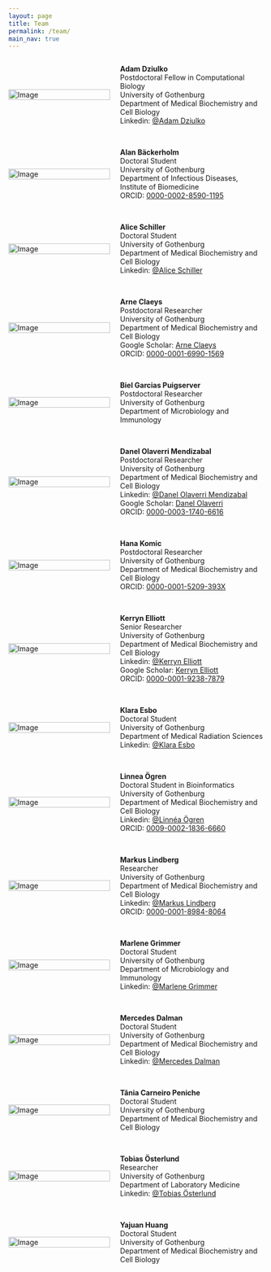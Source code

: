 ```yaml
---
layout: page
title: Team
permalink: /team/
main_nav: true
---
```


<!-- Team photo of SBW2026: will come later -->

<!-- member: -->

<div style="display: flex;align-items: center;">
    <div style="flex: 0 0 200px; padding-right: 10px;">
        <img src="{{ site.baseurl }}/assets/team/Adam_Dziulko.jpg" alt="Image" style="width: 100%;">
    </div>
    <div style="flex: 1; padding-left: 10px;">
        <p><strong>Adam Dziulko</strong> <br>
        Postdoctoral Fellow in Computational Biology <br>
        University of Gothenburg <br>
        Department of Medical Biochemistry and Cell Biology <br>
        Linkedin: <a href="https://www.linkedin.com/in/adam-dziulko" target="_blank">@Adam Dziulko</a> <br>
        </p>
    </div>
</div>

<br>

<!-- member: -->

<div style="display: flex;align-items: center;">
    <div style="flex: 0 0 200px; padding-right: 10px;">
        <!-- TODO: Replace placeholder with actual photo when uploaded -->
        <img src="{{ site.baseurl }}/assets/icons/user.png" alt="Image" style="width: 100%;">
        <!-- <img src="{{ site.baseurl }}/assets/team/Alan_Backerholm.jpg" alt="Image" style="width: 100%;"> -->
    </div>
    <div style="flex: 1; padding-left: 10px;">
        <p><strong>Alan Bäckerholm</strong> <br>
        Doctoral Student <br>
        University of Gothenburg <br>
        Department of Infectious Diseases, Institute of Biomedicine <br>
        ORCID: <a href="https://orcid.org/0000-0002-8590-1195" target="_blank">0000-0002-8590-1195</a>
        </p>
    </div>
</div>

<br>

<!-- member: -->

<div style="display: flex;align-items: center;">
    <div style="flex: 0 0 200px; padding-right: 10px;">
        <img src="{{ site.baseurl }}/assets/team/Alice_Schiller.jpg" alt="Image" style="width: 100%;">
    </div>
    <div style="flex: 1; padding-left: 10px;">
        <p><strong>Alice Schiller</strong> <br>
        Doctoral Student <br>
        University of Gothenburg <br>
        Department of Medical Biochemistry and Cell Biology <br>
        Linkedin: <a href="https://se.linkedin.com/in/alice-schiller-60189a1b6" target="_blank">@Alice Schiller</a>
        </p>
    </div>
</div>

<br>

<!-- member: -->

<div style="display: flex;align-items: center;">
    <div style="flex: 0 0 200px; padding-right: 10px;">
        <!-- TODO: Replace placeholder with actual photo when uploaded -->
        <img src="{{ site.baseurl }}/assets/icons/user.png" alt="Image" style="width: 100%;">
        <!-- <img src="{{ site.baseurl }}/assets/team/Arne_Claeys.jpg" alt="Image" style="width: 100%;"> -->
    </div>
    <div style="flex: 1; padding-left: 10px;">
        <p><strong>Arne Claeys</strong> <br>
        Postdoctoral Researcher <br>
        University of Gothenburg <br>
        Department of Medical Biochemistry and Cell Biology <br>
        Google Scholar: <a href="https://scholar.google.com/citations?user=Z2AQryAAAAAJ" target="_blank">Arne Claeys</a> <br>
        ORCID: <a href="https://orcid.org/0000-0001-6990-1569" target="_blank">0000-0001-6990-1569</a>
        </p>
    </div>
</div>

<br>

<!-- member: -->

<div style="display: flex;align-items: center;">
    <div style="flex: 0 0 200px; padding-right: 10px;">
        <!-- TODO: Replace placeholder with actual photo when uploaded -->
        <img src="{{ site.baseurl }}/assets/icons/user.png" alt="Image" style="width: 100%;">
        <!-- <img src="{{ site.baseurl }}/assets/team/Biel_Garcias_Puigserver.jpg" alt="Image" style="width: 100%;"> -->
    </div>
    <div style="flex: 1; padding-left: 10px;">
        <p><strong>Biel Garcias Puigserver</strong> <br>
        Postdoctoral Researcher <br>
        University of Gothenburg <br>
        Department of Microbiology and Immunology
        </p>
    </div>
</div>

<br>

<!-- member: -->

<div style="display: flex;align-items: center;">
    <div style="flex: 0 0 200px; padding-right: 10px;">
        <!-- TODO: Replace placeholder with actual photo when uploaded -->
        <img src="{{ site.baseurl }}/assets/icons/user.png" alt="Image" style="width: 100%;">
        <!-- <img src="{{ site.baseurl }}/assets/team/Danel_Olaverri_Mendizabal.jpg" alt="Image" style="width: 100%;"> -->
    </div>
    <div style="flex: 1; padding-left: 10px;">
        <p><strong>Danel Olaverri Mendizabal</strong> <br>
        Postdoctoral Researcher <br>
        University of Gothenburg <br>
        Department of Medical Biochemistry and Cell Biology <br>
        Linkedin: <a href="https://es.linkedin.com/in/danelolaverri/en" target="_blank">@Danel Olaverri Mendizabal</a> <br>
        Google Scholar: <a href="https://scholar.google.com/citations?user=gQYLLLEAAAAJ" target="_blank">Danel Olaverri</a> <br>
        ORCID: <a href="https://orcid.org/0000-0003-1740-6616" target="_blank">0000-0003-1740-6616</a>
        </p>
    </div>
</div>

<br>

<!-- member: -->

<div style="display: flex;align-items: center;">
    <div style="flex: 0 0 200px; padding-right: 10px;">
        <img src="{{ site.baseurl }}/assets/team/Hana_Komic.jpg" alt="Image" style="width: 100%;">
    </div>
    <div style="flex: 1; padding-left: 10px;">
        <p><strong>Hana Komic</strong> <br>
        Postdoctoral Researcher <br>
        University of Gothenburg <br>
        Department of Medical Biochemistry and Cell Biology <br>
        ORCID: <a href="https://orcid.org/0000-0001-5209-393X" target="_blank">0000-0001-5209-393X</a>
        </p>
    </div>
</div>

<br>

<!-- member: -->

<div style="display: flex;align-items: center;">
    <div style="flex: 0 0 200px; padding-right: 10px;">
        <img src="{{ site.baseurl }}/assets/team/Kerryn_Elliott.jpg" alt="Image" style="width: 100%;">
    </div>
    <div style="flex: 1; padding-left: 10px;">
        <p><strong>Kerryn Elliott</strong> <br>
        Senior Researcher <br>
        University of Gothenburg <br>
        Department of Medical Biochemistry and Cell Biology <br>
        Linkedin: <a href="https://se.linkedin.com/in/kerryn-elliott-36158243" target="_blank">@Kerryn Elliott</a> <br>
        Google Scholar: <a href="https://scholar.google.com/citations?user=OGKQFI0AAAAJ" target="_blank">Kerryn Elliott</a> <br>
        ORCID: <a href="https://orcid.org/0000-0001-9238-7879" target="_blank">0000-0001-9238-7879</a>
        </p>
    </div>
</div>

<br>

<!-- member: -->

<div style="display: flex;align-items: center;">
    <div style="flex: 0 0 200px; padding-right: 10px;">
        <img src="{{ site.baseurl }}/assets/team/Klara_Esbo.jpg" alt="Image" style="width: 100%;">
    </div>
    <div style="flex: 1; padding-left: 10px;">
        <p><strong>Klara Esbo</strong> <br>
        Doctoral Student <br>
        University of Gothenburg <br>
        Department of Medical Radiation Sciences <br>
        Linkedin: <a href="https://se.linkedin.com/in/klara-esbo-2474a919a" target="_blank">@Klara Esbo</a>
        </p>
    </div>
</div>

<br>

<!-- member: -->

<div style="display: flex;align-items: center;">
    <div style="flex: 0 0 200px; padding-right: 10px;">
        <img src="{{ site.baseurl }}/assets/team/Linnea_Ogren.jpg" alt="Image" style="width: 100%;">
    </div>
    <div style="flex: 1; padding-left: 10px;">
        <p><strong>Linnea Ögren</strong> <br>
        Doctoral Student in Bioinformatics <br>
        University of Gothenburg <br>
        Department of Medical Biochemistry and Cell Biology <br>
        Linkedin: <a href="https://se.linkedin.com/in/linneaogren" target="_blank">@Linnéa Ögren</a> <br>
        ORCID: <a href="https://orcid.org/0009-0002-1836-6660" target="_blank">0009-0002-1836-6660</a>
        </p>
    </div>
</div>

<br>

<!-- member: -->

<div style="display: flex;align-items: center;">
    <div style="flex: 0 0 200px; padding-right: 10px;">
        <!-- TODO: Replace placeholder with actual photo when uploaded -->
        <img src="{{ site.baseurl }}/assets/icons/user.png" alt="Image" style="width: 100%;">
        <!-- <img src="{{ site.baseurl }}/assets/team/Markus_Lindberg.jpg" alt="Image" style="width: 100%;"> -->
    </div>
    <div style="flex: 1; padding-left: 10px;">
        <p><strong>Markus Lindberg</strong> <br>
        Researcher <br>
        University of Gothenburg <br>
        Department of Medical Biochemistry and Cell Biology <br>
        Linkedin: <a href="https://se.linkedin.com/in/markus-lindberg-45003379" target="_blank">@Markus Lindberg</a> <br>
        ORCID: <a href="https://orcid.org/0000-0001-8984-8064" target="_blank">0000-0001-8984-8064</a>
        </p>
    </div>
</div>

<br>

<!-- member: -->

<div style="display: flex;align-items: center;">
    <div style="flex: 0 0 200px; padding-right: 10px;">
        <!-- TODO: Replace placeholder with actual photo when uploaded -->
        <img src="{{ site.baseurl }}/assets/icons/user.png" alt="Image" style="width: 100%;">
        <!-- <img src="{{ site.baseurl }}/assets/team/Marlene_Grimmer.jpg" alt="Image" style="width: 100%;"> -->
    </div>
    <div style="flex: 1; padding-left: 10px;">
        <p><strong>Marlene Grimmer</strong> <br>
        Doctoral Student <br>
        University of Gothenburg <br>
        Department of Microbiology and Immunology <br>
        Linkedin: <a href="https://se.linkedin.com/in/marlene-grimmer-2728672b9" target="_blank">@Marlene Grimmer</a>
        </p>
    </div>
</div>

<br>

<!-- member: -->

<div style="display: flex;align-items: center;">
    <div style="flex: 0 0 200px; padding-right: 10px;">
        <img src="{{ site.baseurl }}/assets/team/Mercedes_Dalman.png" alt="Image" style="width: 100%;">
    </div>
    <div style="flex: 1; padding-left: 10px;">
        <p><strong>Mercedes Dalman</strong> <br>
        Doctoral Student <br>
        University of Gothenburg <br>
        Department of Medical Biochemistry and Cell Biology <br>
        Linkedin: <a href="https://se.linkedin.com/in/mercedes-dalman-9645bb1a1" target="_blank">@Mercedes Dalman</a>
        </p>
    </div>
</div>

<br>

<!-- member: -->

<div style="display: flex;align-items: center;">
    <div style="flex: 0 0 200px; padding-right: 10px;">
        <img src="{{ site.baseurl }}/assets/team/Tania_Peniche.jpg" alt="Image" style="width: 100%;">
    </div>
    <div style="flex: 1; padding-left: 10px;">
        <p><strong>Tânia Carneiro Peniche</strong> <br>
        Doctoral Student <br>
        University of Gothenburg <br>
        Department of Medical Biochemistry and Cell Biology <br>
        </p>
    </div>
</div>

<br>

<!-- member: -->

<div style="display: flex;align-items: center;">
    <div style="flex: 0 0 200px; padding-right: 10px;">
        <!-- TODO: Replace placeholder with actual photo when uploaded -->
        <img src="{{ site.baseurl }}/assets/icons/user.png" alt="Image" style="width: 100%;">
        <!-- <img src="{{ site.baseurl }}/assets/team/Tobias_Osterlund.jpg" alt="Image" style="width: 100%;"> -->
    </div>
    <div style="flex: 1; padding-left: 10px;">
        <p><strong>Tobias Österlund</strong> <br>
        Researcher <br>
        University of Gothenburg <br>
        Department of Laboratory Medicine <br>
        Linkedin: <a href="https://se.linkedin.com/in/tobias-österlund-4b483812" target="_blank">@Tobias Österlund</a>
        </p>
    </div>
</div>

<br>

<!-- member: -->

<div style="display: flex;align-items: center;">
    <div style="flex: 0 0 200px; padding-right: 10px;">
        <!-- TODO: Replace placeholder with actual photo when uploaded -->
        <img src="{{ site.baseurl }}/assets/icons/user.png" alt="Image" style="width: 100%;">
        <!-- <img src="{{ site.baseurl }}/assets/team/Yajuan_Huang.jpg" alt="Image" style="width: 100%;"> -->
    </div>
    <div style="flex: 1; padding-left: 10px;">
        <p><strong>Yajuan Huang</strong> <br>
        Doctoral Student <br>
        University of Gothenburg <br>
        Department of Medical Biochemistry and Cell Biology
        </p>
    </div>
</div>

